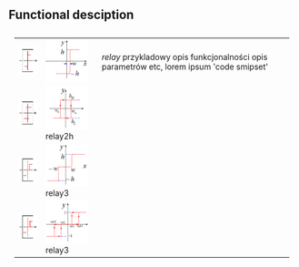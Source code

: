 ## Functional desciption ## 

 
 
 <table style="padding:10px">
  <tr>
     <td> <img src="https://github.com/2dof/esp_control/blob/main/drawnings/relay_block.png" width="75" height="50" >  </td>
     <td>    <img src="https://github.com/2dof/esp_control/blob/main/drawnings/relay_graph.png" width="75" height="75"> 
      <td>   <em> relay </em> przykladowy opis funkcjonalności
             opis parametrów etc, lorem ipsum   
             'code smipset'
   </td>
    
   </td>
  </tr>
   <tr>
     <td> <img src="https://github.com/2dof/esp_control/blob/main/drawnings/relay2h_block.png" width="75" height="50"></td>
     <td> <img src="https://github.com/2dof/esp_control/blob/main/drawnings/relay2h_graph.png" width="75" height="75"> relay2h   </td>
  </tr>
   <tr>
     <td>  <img src="https://github.com/2dof/esp_control/blob/main/drawnings/relay3_block.png" width="75" height="50"></td>
     <td> <img src="https://github.com/2dof/esp_control/blob/main/drawnings/relay3_graph.png" width="75" height="75"> relay3  </td>
  </tr>
    <tr>
      <td>  <img src="https://github.com/2dof/esp_control/blob/main/drawnings/relay3h_block.png" width="75" height="50"></td> 
      <td> <img src="https://github.com/2dof/esp_control/blob/main/drawnings/relay3h_graph.png" width="75" height="75">relay3  </td>
  </tr>
</table>

        
 
